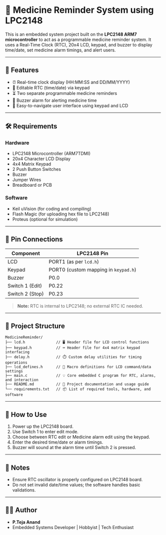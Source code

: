 # 💊 Medicine Reminder System using LPC2148

This is an embedded system project built on the **LPC2148 ARM7 microcontroller** to act as a programmable medicine reminder system. It uses a Real-Time Clock (RTC), 20x4 LCD, keypad, and buzzer to display time/date, set medicine alarm timings, and alert users.

---

## 🚀 Features

- ⏰ Real-time clock display (HH:MM:SS and DD/MM/YYYY)
- 📆 Editable RTC (time/date) via keypad
- ⏳ Two separate programmable medicine reminders
- 🔔 Buzzer alarm for alerting medicine time
- 🧠 Easy-to-navigate user interface using keypad and LCD

---

## 🛠️ Requirements

### Hardware

- LPC2148 Microcontroller (ARM7TDMI)
- 20x4 Character LCD Display
- 4x4 Matrix Keypad
- 2 Push Button Switches
- Buzzer
- Jumper Wires
- Breadboard or PCB

### Software

- Keil uVision (for coding and compiling)
- Flash Magic (for uploading hex file to LPC2148)
- Proteus (optional for simulation)

---

## 🧰 Pin Connections

| Component | LPC2148 Pin |
|----------|--------------|
| LCD      | PORT1 (as per `lcd.h`) |
| Keypad   | PORT0 (custom mapping in `keypad.h`) |
| Buzzer   | P0.0         |
| Switch 1 (Edit) | P0.22  |
| Switch 2 (Stop) | P0.23  |

> **Note:** RTC is internal to LPC2148; no external RTC IC needed.

---

## 📁 Project Structure

```
MedicineReminder/
├── lcd.h              // 🖥️ Header file for LCD control functions
├── keypad.h           // ⌨️ Header file for 4x4 matrix keypad interfacing
├── delay.h            // ⏱️ Custom delay utilities for timing operations
├── lcd_defines.h      // 🧾 Macro definitions for LCD command/data settings
├── main.c             // 💡 Core embedded C program for RTC, alarms, and interaction
├── README.md          // 📘 Project documentation and usage guide
└── requirements.txt   // 📦 List of required tools, hardware, and software
```

---

## 📝 How to Use

1. Power up the LPC2148 board.
2. Use Switch 1 to enter edit mode.
3. Choose between RTC edit or Medicine alarm edit using the keypad.
4. Enter the desired time/date or alarm timings.
5. Buzzer will sound at the alarm time until Switch 2 is pressed.

---

## 📌 Notes

- Ensure RTC oscillator is properly configured on LPC2148 board.
- Do not set invalid date/time values; the software handles basic validations.

---

## 🙋‍♂️ Author

- **P.Teja Anand**
- Embedded Systems Developer | Hobbyist | Tech Enthusiast
